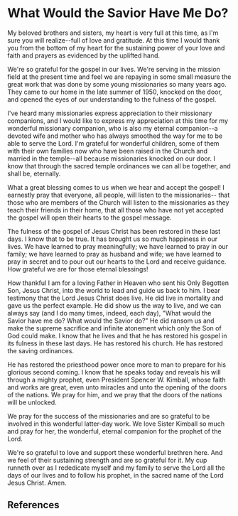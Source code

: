 # What Would the Savior Have Me Do?

My beloved brothers and sisters, my heart is very full at this time, as I'm
sure you will realize--full of love and gratitude. At this time I would thank
you from the bottom of my heart for the sustaining power of your love and
faith and prayers as evidenced by the uplifted hand.

We're so grateful for the gospel in our lives. We're serving in the mission
field at the present time and feel we are repaying in some small measure the
great work that was done by some young missionaries so many years ago. They
came to our home in the late summer of 1950, knocked on the door, and opened
the eyes of our understanding to the fulness of the gospel.

I've heard many missionaries express appreciation to their missionary
companions, and I would like to express my appreciation at this time for my
wonderful missionary companion, who is also my eternal companion--a devoted
wife and mother who has always smoothed the way for me to be able to serve the
Lord. I'm grateful for wonderful children, some of them with their own
families now who have been raised in the Church and married in the temple--all
because missionaries knocked on our door. I know that through the sacred
temple ordinances we can all be together, and shall be, eternally.

What a great blessing comes to us when we hear and accept the gospel! I
earnestly pray that everyone, all people, will listen to the missionaries--
that those who are members of the Church will listen to the missionaries as
they teach their friends in their home, that all those who have not yet
accepted the gospel will open their hearts to the gospel message.

The fulness of the gospel of Jesus Christ has been restored in these last
days. I know that to be true. It has brought us so much happiness in our
lives. We have learned to pray meaningfully; we have learned to pray in our
family; we have learned to pray as husband and wife; we have learned to pray
in secret and to pour out our hearts to the Lord and receive guidance. How
grateful we are for those eternal blessings!

How thankful I am for a loving Father in Heaven who sent his Only Begotten
Son, Jesus Christ, into the world to lead and guide us back to him. I bear
testimony that the Lord Jesus Christ does live. He did live in mortality and
gave us the perfect example. He did show us the way to live, and we can always
say (and I do many times, indeed, each day), "What would the Savior have me
do? What would the Savior do?" He did ransom us and make the supreme sacrifice
and infinite atonement which only the Son of God could make. I know that he
lives and that he has restored his gospel in its fulness in these last days.
He has restored his church. He has restored the saving ordinances.

He has restored the priesthood power once more to man to prepare for his
glorious second coming. I know that he speaks today and reveals his will
through a mighty prophet, even President Spencer W. Kimball, whose faith and
works are great, even unto miracles and unto the opening of the doors of the
nations. We pray for him, and we pray that the doors of the nations will be
unlocked.

We pray for the success of the missionaries and are so grateful to be involved
in this wonderful latter-day work. We love Sister Kimball so much and pray for
her, the wonderful, eternal companion for the prophet of the Lord.

We're so grateful to love and support these wonderful brethren here. And we
feel of their sustaining strength and are so grateful for it. My cup runneth
over as I rededicate myself and my family to serve the Lord all the days of
our lives and to follow his prophet, in the sacred name of the Lord Jesus
Christ. Amen.

## References

